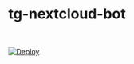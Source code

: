 # tg-nextcloud-bot
<br>
  
[![Deploy](https://www.herokucdn.com/deploy/button.svg)](https://heroku.com/deploy?template=https://github.com/0mar-rivero/tg-nextcloud-bot.git)
</details>